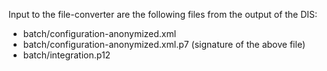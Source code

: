 Input to the file-converter are the following files from the output of the DIS:
- batch/configuration-anonymized.xml
- batch/configuration-anonymized.xml.p7 (signature of the above file)
- batch/integration.p12